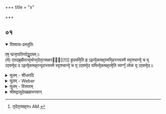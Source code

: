 +++
title = "४"

+++


## ०१


<details open><summary>विश्वास-प्रस्तुतिः</summary>

एष᳘ प्प्रजा᳘पतिर्य्यद्धृ᳘दयम्॥  
(मे) एतद्ब्र᳘ह्मैतत्स᳘र्व्वन्त᳘देत᳘त्त्र्यक्षरᳫँ᳭[[!!]] हृ᳘दयमि᳘ति हृ ऽइत्ये᳘कमक्ष᳘रमभि᳘हरन्त्यस्मै स्वा᳘श्चान्ये᳘ च य᳘ ऽएवम्वे᳘द द ऽइत्ये᳘कमक्ष᳘रन्द᳘दन्त्यस्मै स्वा᳘श्चान्ये᳘ च य᳘ ऽएवम्वे᳘द यमित्ये᳘कमक्ष᳘रमे᳘ति स्वर्ग्गं᳘ लोकं य᳘ ऽएवम्वे᳘द॥
</details>

<details><summary>मूलम् - श्रीधरादि</summary>

एष᳘ प्प्रजा᳘पतिर्य्यद्धृ᳘दयम्॥  
(मे) एतद्ब्र᳘ह्मैतत्स᳘र्व्वन्त᳘देत᳘त्त्र्यक्षरᳫँ᳭[[!!]] हृ᳘दयमि᳘ति हृ ऽइत्ये᳘कमक्ष᳘रमभि᳘हरन्त्यस्मै स्वा᳘श्चान्ये᳘ च य᳘ ऽएवम्वे᳘द द ऽइत्ये᳘कमक्ष᳘रन्द᳘दन्त्यस्मै स्वा᳘श्चान्ये᳘ च य᳘ ऽएवम्वे᳘द यमित्ये᳘कमक्ष᳘रमे᳘ति स्वर्ग्गं᳘ लोकं य᳘ ऽएवम्वे᳘द॥
</details>

<details><summary>मूलम् - Weber</summary>

एष᳘ प्रजा᳘पतिर्यद्धृ᳘दयम्॥  
एतद्ब्र᳘ह्मैतत्स᳘र्वं त᳘देतत्त्र्य᳘क्षरᳫं [^wbr_1] हृ᳘दयमि᳘ति हृ इत्ये᳘कमक्ष᳘रमभि᳘हरन्त्यस्मै स्वा᳘श्चान्ये᳘ च य᳘ एवं वे᳘द द इत्ये᳘कमक्ष᳘रं द᳘दन्त्यस्मै स्वा᳘श्चान्ये᳘ च य᳘ एवं वे᳘द यमित्ये᳘कमक्ष᳘रमे᳘ति स्वर्गं᳘ लोकं य᳘ एवं वे᳘द॥  

[^wbr_1]: त᳘देत᳘त्र्यक्ष᳘रᳫ AM.
</details>

<details><summary>मूलम् - विस्वरम्</summary>

**हृदयब्रह्मोपासनं ब्राह्मणम् ।**

एष प्रजापतिः यत् हृदयम् । एतत् ब्रह्म । एतत्सर्वम् । तदेतत् त्र्यक्षरं हृदयमिति । हृ इत्य् एकमक्षरम् । अभिहरन्त्यस्मै स्वाश्चान्ये च । य एवं वेद । द इत्य् एकमक्षरम् । ददन्त्यस्मै स्वाश्चान्ये च । य एवं वेद । यमित्येकमक्षरम् । एति स्वर्गं लोकम् । य एवं वेद ॥ १ ॥
</details>

<details><summary>श्रीमद्वासुदेवब्रह्मभगवान्</summary>

इदानीं सोपाधिकस्य ब्रह्मणो निरुपाधिक-स्वरूपे अनधिकृतानां ध्यान-भेदोक्त्यर्थं उत्तरं ग्रन्थजातं प्रवर्तते । तत्र प्रजापतिर्देवादीनामनुशास्ता इति सामान्यतः श्रवणात् दक्षादिष्वपि प्रजापति-त्व-शङ्का मा ऽभूदिति प्रजापतिं विशिनष्टि- **एष प्रजापतिर्यद्धृदयमि**ति । हृदय-शब्दस्तत्स्थ-बुद्धि-विषयः । यस्मिन् हृदये शाकल्य-ब्राह्मणे “किन्देवतो ऽस्याम्” (बृ. उ. ६ । ९ । १२) इत्यादिनामरूपकर्म्मणां दिग्-विभागेनोपसंहार उक्तः । तत् ‘हृदयं’ ‘एषः’ एव देवाद्यनुशास्ता ‘प्रजापतिः’ न तु दक्षादिरित्य् अर्थः । उक्तहृदयस्योपास्यत्वार्थं ब्रह्मत्वमाह- **एतद्ब्रह्मे**ति । ‘एतत्’ हृदयं ‘ब्रह्म’ ज्ञेय-जातस्य हृदयेन व्याप्तत्वात् । अतो हृदयं ब्रह्मेत्य् एवं दीर्घकालादरनैरन्तर्येण भावेनोपास्यमित्य् अर्थः । ननु- कथं हृदयस्य प्रजापतिना सह ऐक्यमुच्यते हृदयस्य सूक्ष्मत्वात् प्रजापतेश्च सर्वात्मकत्वात् इत्य् अत आह- **एतत्सर्वमि**ति । ‘एतत्’ हृदयं ‘सर्वं’ सर्वात्मकं शाकल्यब्राह्मणोक्तरीत्यैव । प्रजापतिरपि त्र्यन्न-ब्राह्मणोक्त (४ । ३ । १) रीत्या सर्वात्मकः । अतः सर्वात्मकत्वात् युक्तं तयोरैक्य-वचनमित्य् अर्थः । एवमुपास्यत्वेन सिद्धस्य हृदयस्य स्तुत्य् अर्थं तन्नामाक्षरैक-देशोपासनमाह- **तदेतत्त्र्यक्षरमि**त्यादिना । तदेतत्प्रसिद्धं हृदय-नाम ‘त्र्यक्षरं’ त्रीणि अक्षराणि यस्येति व्युत्पत्तेरित्य् अर्थः । कानि पुनस्त्रीण्यक्षराणीत्य् अपेक्षायां सफलं दर्शयन् प्रथमाक्षरं तावदाह- **हृ इत्य् एकमक्षरमभिहरन्त्यस्मै स्वाश्चान्ये च य एवं वेदे**ति । यस्मादस्मै हृदय-ब्रह्मणे ‘स्वाः’ इन्द्रियाणि ‘अन्ये च’ विषयाः शब्दादयः स्वं स्वं कार्यमभिहरन्ति । हृदयं च भोक्त्रर्थं स्व-विषयं सुखादिकं अभिहरति । तस्मात् हृदय-नामाक्षरत्वेन सम्बद्धं हरतेराहरतिकर्मणो हृ इत्य् एतत् रूपम् । ‘यो वेद’ अस्मै विदुषे स्वा ज्ञातयः अन्ये च सम्बन्धिनः अभिहरन्ति । बलिमिति वाक्य-शेषः । पूर्ववत् द्वितीयाक्षरमाह- **द इत्य् एकमक्षरं ददन्त्यस्मै स्वाश्चान्ये च य एवं वेदे**ति । यस्मात् पूर्वोक्ताः ‘स्वा अन्ये च’ हृदय-ब्रह्मणे स्वं स्वं वीर्यं ‘ददन्ति’ ददते प्रयच्छन्तीत्य् अर्थः । हृदयं च भोक्त्रे तद्ददाति । तस्मात् ददतेर्दानकर्मणो द इत्य् एतद्रूपं हृदयाक्षरत्वेन सम्बद्धं ‘यो वेद’ अस्मै विदुषे स्वाश्चान्ये च स्वं स्वं वीर्यं ददन्ति प्रयच्छन्तीत्य् अर्थः । “दद दाने” (धा. पा. भ्वा. आ. १७) इत्यस्य धातोरात्मनेपदिनो ऽपि भौवादिकस्य व्यत्ययेन परस्मैपदं बोद्धव्यम् । तथा तृतीयमक्षरमाह- **यमित्येकमक्षरमेति स्वर्गं लोकं य एवं वेदे**ति । यस्मात् ‘स्वा अन्ये च’ विषयाः हृदय-ब्रह्म प्रति ‘यन्ति’ । हृदयं च भोज्यं प्रत्येति । तस्मादिणो गत्य् अर्थस्य यमित्य् एतत् रूपं हृदय-नामाक्षरत्वेन सम्बद्धं ‘यो वेद’ स विद्वान् ‘स्वर्गं लोकं’ प्रति ‘एति’ गच्छति । एतत्फलमत्र विज्ञानानुरूपमेवेत्य् अर्थः । तथा च हृदय-नामाक्षरैक-देशोपासनादपि विशिष्टं फलं प्राप्नोति, किमु वक्तव्यं हृदयस्वरूपोपासनादिति हृदय-स्तुत्यर्थमेव नामाक्षरोपासनोपन्यासः, न तु नामाक्षरोपासनानि त्रीणि हृदय-स्वरूपोपासनमपरमिति चत्वार्य् अत्रोपासनानि विवक्षितानीति बोद्धव्यम् ॥ १ ॥

इति श्री-हृषीकेश-भगवत्-पूज्य-पाद-शिष्यस्य श्री-पाठक-अनिरुद्ध-पुत्रस्य परमहंस-परिव्राजकाचार्यस्य श्री-वासुदेव-ब्रह्म-भगवतः कृतौ माध्यन्दिनीय-शतपथ-ब्राह्मणान्तर्गत-माध्यन्दिन-शाखोपनिषद्-बृहदारण्यक-टीकायां वासुदेव-प्रकाशिकायां तृतीये खिलकाण्डे पञ्चमे ऽध्याये चतुर्थं हृदय-ब्रह्मोपासन-ब्राह्मणं परिसमाप्तम् ॥ १४ (८) ५ । ४ ॥
</details>

